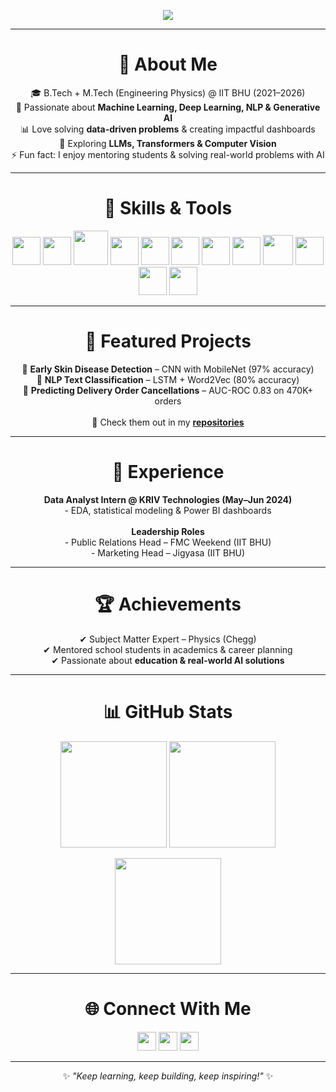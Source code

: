 <!-- Typing SVG Header -->
<p align="center">
  <img src="https://readme-typing-svg.herokuapp.com?font=Fira+Code&size=26&pause=1000&color=F70000&center=true&vCenter=true&width=650&lines=Hi+%F0%9F%91%8B+I'm+Sameer+Nandesh+Wanjari;AI+%7C+ML+%7C+DL+Enthusiast;NLP+%7C+Computer+Vision;Data+Analytics+%7C+Generative+AI;Always+learning+new+things!">
</p>

---

<h1 align="center"> 💫 About Me </h1>

<p align="center">
🎓 B.Tech + M.Tech (Engineering Physics) @ IIT BHU (2021–2026) <br>
🤖 Passionate about <b>Machine Learning, Deep Learning, NLP & Generative AI</b> <br>
📊 Love solving <b>data-driven problems</b> & creating impactful dashboards <br>
🌱 Exploring <b>LLMs, Transformers & Computer Vision</b> <br>
⚡ Fun fact: I enjoy mentoring students & solving real-world problems with AI
</p>

---

<h1 align="center"> 🚀 Skills & Tools </h1>

<p align="center">
  <!-- Programming -->
  <img src="https://cdn.jsdelivr.net/gh/devicons/devicon/icons/python/python-original.svg" width="45px"/>
  <img src="https://cdn.jsdelivr.net/gh/devicons/devicon/icons/cplusplus/cplusplus-original.svg" width="45px"/>
  <img src="https://cdn.jsdelivr.net/gh/devicons/devicon/icons/mysql/mysql-original-wordmark.svg" width="55px"/>
  
  <!-- ML & AI -->
  <img src="https://cdn.jsdelivr.net/gh/devicons/devicon/icons/pytorch/pytorch-original.svg" width="45px"/>
  <img src="https://cdn.jsdelivr.net/gh/devicons/devicon/icons/tensorflow/tensorflow-original.svg" width="45px"/>
  <img src="https://cdn.jsdelivr.net/gh/devicons/devicon/icons/numpy/numpy-original.svg" width="45px"/>
  <img src="https://cdn.jsdelivr.net/gh/devicons/devicon/icons/pandas/pandas-original.svg" width="45px"/>
  <img src="https://cdn.jsdelivr.net/gh/devicons/devicon/icons/matplotlib/matplotlib-original.svg" width="45px"/>
  
  <!-- Data & BI -->
  <img src="https://img.icons8.com/color/48/000000/power-bi.png" width="48px"/>
  <img src="https://cdn.jsdelivr.net/gh/devicons/devicon/icons/jupyter/jupyter-original.svg" width="45px"/>
  
  <!-- Version Control -->
  <img src="https://cdn.jsdelivr.net/gh/devicons/devicon/icons/git/git-original.svg" width="45px"/>
  <img src="https://cdn.jsdelivr.net/gh/devicons/devicon/icons/github/github-original.svg" width="45px"/>
</p>

---

<h1 align="center"> 📌 Featured Projects </h1>

<p align="center">
  🧬 <b>Early Skin Disease Detection</b> – CNN with MobileNet (97% accuracy) <br>
  📖 <b>NLP Text Classification</b> – LSTM + Word2Vec (80% accuracy) <br>
  🚚 <b>Predicting Delivery Order Cancellations</b> – AUC-ROC 0.83 on 470K+ orders <br><br>
  🔗 Check them out in my <a href="https://github.com/sameerwork826"><b>repositories</b></a>
</p>

---

<h1 align="center"> 💼 Experience </h1>

<p align="center">
<b>Data Analyst Intern @ KRIV Technologies (May–Jun 2024)</b> <br>
- EDA, statistical modeling & Power BI dashboards <br><br>
<b>Leadership Roles</b> <br>
- Public Relations Head – FMC Weekend (IIT BHU) <br>
- Marketing Head – Jigyasa (IIT BHU)
</p>

---

<h1 align="center"> 🏆 Achievements </h1>

<p align="center">
✔ Subject Matter Expert – Physics (Chegg) <br>
✔ Mentored school students in academics & career planning <br>
✔ Passionate about <b>education & real-world AI solutions</b>
</p>

---

<h1 align="center"> 📊 GitHub Stats </h1>

<p align="center">
  <img src="https://github-readme-stats.vercel.app/api?username=sameerwork826&show_icons=true&theme=radical" height="170px"/>
  <img src="https://github-readme-stats.vercel.app/api/top-langs/?username=sameerwork826&layout=compact&theme=radical" height="170px"/>
</p>

<p align="center">
  <img src="https://streak-stats.demolab.com?user=sameerwork826&theme=radical" height="170px"/>
</p>

---

<h1 align="center"> 🌐 Connect With Me </h1>

<p align="center">
  <a href="https://linkedin.com/in/sameerwanjari826"><img src="https://img.shields.io/badge/LinkedIn-blue?logo=linkedin&logoColor=white" height="30"></a>
  <a href="https://github.com/sameerwork826"><img src="https://img.shields.io/badge/GitHub-black?logo=github&logoColor=white" height="30"></a>
  <a href="mailto:sameerwork826@gmail.com"><img src="https://img.shields.io/badge/Email-D14836?logo=gmail&logoColor=white" height="30"></a>
</p>

---

<p align="center"> ✨ <i>"Keep learning, keep building, keep inspiring!"</i> ✨ </p>
